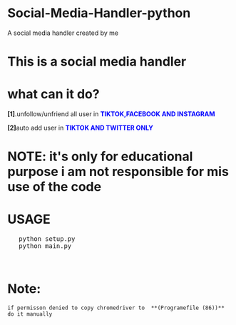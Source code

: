 # Social-Media-Handler-python
 A social media handler created by me

# This is a social media handler
# what can it do?
<div>
<p> <b>[1]</b>.unfollow/unfriend all user in <b style="color: blue">TIKTOK,FACEBOOK AND INSTAGRAM</b></p>
 <p><b>[2]</b>auto add user in <b style="color: blue">TIKTOK AND TWITTER ONLY</b></p>
</div>

# NOTE: it's only for educational purpose  i am not responsible for mis use of the code

# USAGE 
  <pre>
   python setup.py
   python main.py
   
  </pre>
 
# Note:
    if permisson denied to copy chromedriver to  **(Programefile (86))** do it manually 

